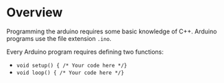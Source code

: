 # Overview
Programming the arduino requires some basic knowledge of C++. Arduino programs use the file extension `.ino`. 

Every Arduino program requires defining two functions:
* `void setup() { /* Your code here */}`
* `void loop() { /* Your code here */}`